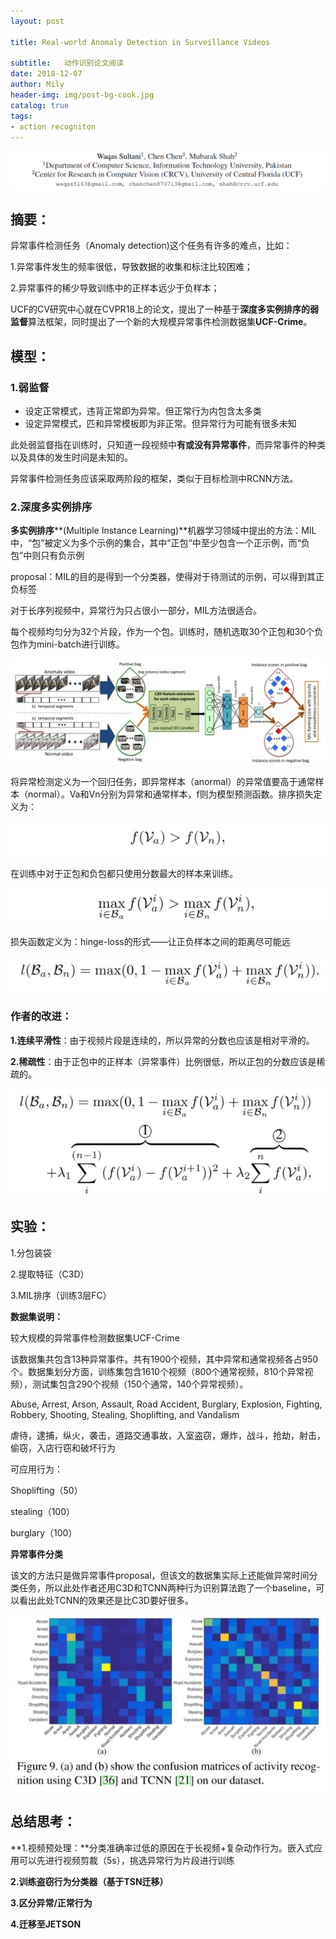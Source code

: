 ```yaml
---
layout: post

title: Real-world Anomaly Detection in Surveillance Videos

subtitle:   动作识别论文阅读
date: 2018-12-07
author: Mily
header-img: img/post-bg-cook.jpg
catalog: true
tags:
- action recogniton
---
```


![clipboard(2)](/../img/2018-12-07-Real-world-Anomaly-Detection-in-Surveillance-Videos/clipboard(2).png)

## **摘要：**

异常事件检测任务（Anomaly detection)这个任务有许多的难点，比如：

1.异常事件发生的频率很低，导致数据的收集和标注比较困难；

2.异常事件的稀少导致训练中的正样本远少于负样本；

UCF的CV研究中心就在CVPR18上的论文，提出了一种基于**深度多实例排序的弱监督**算法框架，同时提出了一个新的大规模异常事件检测数据集**UCF-Crime**。

## **模型：**

### **1.弱监督**

- 设定正常模式，违背正常即为异常。但正常行为内包含太多类
- 设定异常模式，匹和异常模板即为非正常。但异常行为可能有很多未知

此处弱监督指在训练时，只知道一段视频中**有或没有异常事件**，而异常事件的种类以及具体的发生时间是未知的。

异常事件检测任务应该采取两阶段的框架，类似于目标检测中RCNN方法。

### **2.深度多实例排序**

**多实例排序****(Multiple Instance Learning)**机器学习领域中提出的方法：MIL中，“包”被定义为多个示例的集合，其中”正包“中至少包含一个正示例，而“负包”中则只有负示例

proposal：MIL的目的是得到一个分类器，使得对于待测试的示例，可以得到其正负标签

对于长序列视频中，异常行为只占很小一部分，MIL方法很适合。

每个视频均匀分为32个片段，作为一个包。训练时，随机选取30个正包和30个负包作为mini-batch进行训练。

![clipboard(3)](/../img/2018-12-07-Real-world-Anomaly-Detection-in-Surveillance-Videos/clipboard(3).png)

将异常检测定义为一个回归任务，即异常样本（anormal）的异常值要高于通常样本（normal）。Va和Vn分别为异常和通常样本，f则为模型预测函数。排序损失定义为：

![aa2a3cb3a6e](/../img/2018-12-07-Real-world-Anomaly-Detection-in-Surveillance-Videos/aa2a3cb3a6e.jpeg)

在训练中对于正包和负包都只使用分数最大的样本来训练。

![clipboard](/../img/2018-12-07-Real-world-Anomaly-Detection-in-Surveillance-Videos/clipboard.png)

损失函数定义为：hinge-loss的形式——让正负样本之间的距离尽可能远

![clipboard(1)](/../img/2018-12-07-Real-world-Anomaly-Detection-in-Surveillance-Videos/clipboard(1).png)

### 作者的改进：

**1.连续平滑性**：由于视频片段是连续的，所以异常的分数也应该是相对平滑的。

**2.稀疏性**：由于正包中的正样本（异常事件）比例很低，所以正包的分数应该是稀疏的。

![clipboard(4)](/../img/2018-12-07-Real-world-Anomaly-Detection-in-Surveillance-Videos/clipboard(4).png)

## **实验：**

1.分包装袋

2.提取特征（C3D）

3.MIL排序（训练3层FC）

**数据集说明：**

较大规模的异常事件检测数据集UCF-Crime

该数据集共包含13种异常事件。共有1900个视频，其中异常和通常视频各占950个。数据集划分方面，训练集包含1610个视频（800个通常视频，810个异常视频），测试集包含290个视频（150个通常，140个异常视频）。

 Abuse, Arrest, Arson, Assault, Road Accident, Burglary, Explosion, Fighting, Robbery, Shooting, Stealing, Shoplifting, and Vandalism

虐待，逮捕，纵火，袭击，道路交通事故，入室盗窃，爆炸，战斗，抢劫，射击，偷窃，入店行窃和破坏行为

可应用行为：

Shoplifting（50）

stealing（100）

burglary（100）

**异常事件分类**

该文的方法只是做异常事件proposal，但该文的数据集实际上还能做异常时间分类任务，所以此处作者还用C3D和TCNN两种行为识别算法跑了一个baseline，可以看出此处TCNN的效果还是比C3D要好很多。

![aa2b558455e](/../img/2018-12-07-Real-world-Anomaly-Detection-in-Surveillance-Videos/aa2b558455e.jpeg)

## **总结思考：**

**1.视频预处理：**分类准确率过低的原因在于长视频+复杂动作行为。嵌入式应用可以先进行视频剪裁（5s），挑选异常行为片段进行训练

**2.训练盗窃行为分类器（基于TSN迁移）**

**3.区分异常/正常行为**

**4.迁移至JETSON**